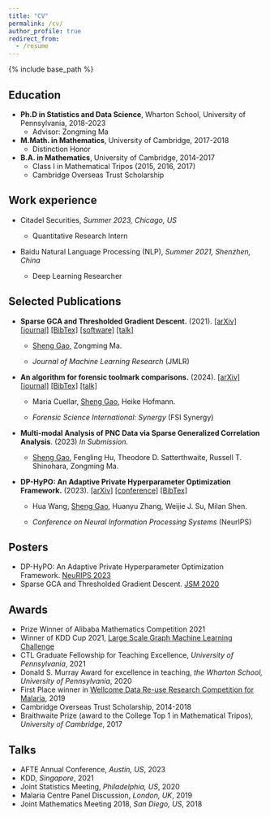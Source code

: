 ```yaml
---
title: "CV"
permalink: /cv/
author_profile: true
redirect_from:
  - /resume
---
```



{% include base_path %}

Education
------
* **Ph.D in Statistics and Data Science**, Wharton School, University of Pennsylvania, 2018-2023
  * Advisor: Zongming Ma
* **M.Math. in Mathematics**, University of Cambridge, 2017-2018
  * Distinction Honor
* **B.A. in Mathematics**, University of Cambridge, 2014-2017
  * Class I in Mathematical Tripos (2015, 2016, 2017)
  * Cambridge Overseas Trust Scholarship

Work experience
------
* Citadel Securities, *Summer 2023, Chicago, US*
  * Quantitative Research Intern

* Baidu Natural Language Processing (NLP), *Summer 2021, Shenzhen, China*
  * Deep Learning Researcher
  

Selected Publications
------
* **Sparse GCA and Thresholded Gradient Descent.** (2021). [[arXiv]](https://arxiv.org/abs/2107.00371) [[journal]](https://www.jmlr.org/papers/v24/21-0745.html) [[BibTex]](https://scholar.googleusercontent.com/scholar.bib?q=info:i4acD0E2b8kJ:scholar.google.com/&output=citation&scisdr=ClHSR4v_EN3f3LBzvys:AFWwaeYAAAAAZRh1pyvGbrFJwDFuKfXkZvzGfJc&scisig=AFWwaeYAAAAAZRh1p6KeiD7Hsm8YAjjYNNFe20E&scisf=4&ct=citation&cd=-1&hl=en) [[software]](https://github.com/ShengGao-wharton/Sparse-Generalized-Correlation-Analysis) [[talk]](https://ww2.amstat.org/meetings/jsm/2020/onlineprogram/AbstractDetails.cfm?abstractid=313168)

  * <ins>Sheng Gao</ins>, Zongming Ma.

  * _Journal of Machine Learning Research_ (JMLR)

* **An algorithm for forensic toolmark comparisons.** (2024). [[arXiv]](https://arxiv.org/abs/2312.00032) [[journal]](https://www.sciencedirect.com/science/article/pii/S2589871X24000901) [[BibTex]](https://scholar.googleusercontent.com/scholar.bib?q=info:_IiNaypbQkYJ:scholar.google.com/&output=citation&scisdr=ClHcv9QfEID3hxBTZ7Y:AFWwaeYAAAAAZqRVf7Zdm8qWDIi7emh7jsKP-Zg&scisig=AFWwaeYAAAAAZqRVfwpGskmzILnkW4mysdxlCa8&scisf=4&ct=citation&cd=-1&hl=en) [[talk]](https://publichealth.jhu.edu/events/2024/biostatistics-dept-seminar-introducing-forensic-science-to-biostatistics-a-method-for-forensic-toolmark-comparisons)

  * Maria Cuellar, <ins>Sheng Gao</ins>, Heike Hofmann.

  * _Forensic Science International: Synergy_ (FSI Synergy)

* **Multi-modal Analysis of PNC Data via Sparse Generalized Correlation Analysis**. (2023) *In Submission.*

  * <ins>Sheng Gao</ins>, Fengling Hu, Theodore D. Satterthwaite, Russell T. Shinohara, Zongming Ma.

* **DP-HyPO: An Adaptive Private Hyperparameter Optimization Framework.** (2023). [[arXiv]](https://arxiv.org/abs/2306.05734) [[conference]](https://arxiv.org/abs/2306.05734) [[BibTex]](https://scholar.googleusercontent.com/scholar.bib?q=info:9cexp8L5MRsJ:scholar.google.com/&output=citation&scisdr=ClHSR4v_EN3f3LBwT-o:AFWwaeYAAAAAZRh2V-qsuUGeMDcc5vYTExVHDSM&scisig=AFWwaeYAAAAAZRh2V9KmW1ShSV1zrU_SNjvslvI&scisf=4&ct=citation&cd=-1&hl=en)

  * Hua Wang, <ins>Sheng Gao</ins>, Huanyu Zhang, Weijie J. Su, Milan Shen.

  * _Conference on Neural Information Processing Systems_ (NeurIPS)

Posters
------
* DP-HyPO: An Adaptive Private Hyperparameter Optimization Framework. [NeuRIPS 2023](https://neurips.cc/virtual/2023/poster/72902)
* Sparse GCA and Thresholded Gradient Descent. [JSM 2020](https://ww2.amstat.org/meetings/jsm/2020/onlineprogram/AbstractDetails.cfm?abstractid=313168)


  
Awards
------
* Prize Winner of Alibaba Mathematics Competition 2021
* Winner of KDD Cup 2021, [Large Scale Graph Machine Learning Challenge](https://ogb.stanford.edu/kddcup2021/results/)
* CTL Graduate Fellowship for Teaching Excellence, *University of Pennsylvania*, 2021
* Donald S. Murray Award for excellence in teaching, *the Wharton School, University of Pennsylvania*, 2020
* First Place winner in  [Wellcome Data Re-use Research Competition for Malaria](https://www.synapse.org/#!Synapse:syn18379247/wiki/588810), 2019 
* Cambridge Overseas Trust Scholarship, 2014-2018
* Braithwaite Prize (award to the College Top 1 in Mathematical Tripos), *University of Cambridge*, 2017

Talks
------
* AFTE Annual Conference, *Austin, US*, 2023
* KDD, *Singapore*, 2021
* Joint Statistics Meeting, *Philadelphia, US*, 2020
* Malaria Centre Panel Discussion, *London, UK*, 2019 
* Joint Mathematics Meeting 2018, *San Diego, US*, 2018

<!-- Talks
======
  <ul>{% for post in site.talks %}
    {% include archive-single-talk-cv.html %}
  {% endfor %}</ul> -->
  

